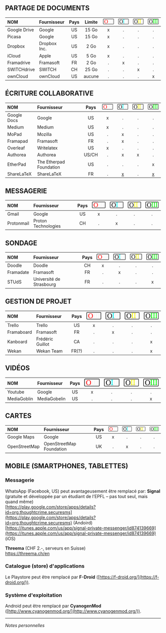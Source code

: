 ## PARTAGE DE DOCUMENTS

| NOM | Fournisseur | Pays | Limite | ![O](../img/OIII-capsule-small-0.png) | ![1](../img/OIII-capsule-small-1.png) | ![2](../img/OIII-capsule-small-2.png) | ![3](../img/OIII-capsule-small-3.png) |
| :-- | :---------- | :--: | :----: | :-------------------------------: | :-------------------------------: | :-------------------------------: | :-------------------------------: |
| Google Drive | Google | US | 15 Go | x | . | . | . |
| Picasa | Google | US | 15 Go | x | . | . | . |
| Dropbox | Dropbox Inc. | US | 2 Go | x | . | . | . |
| iCloud | Apple | US | 5 Go | x | . | . | . |
| Framadrive | Framasoft | FR | 2 Go | . | x | . | . |
| SWITCHdrive | SWITCH | CH | 25 Go | . | . | x | . |
| ownCloud | ownCloud | US | aucune | . | . | . | x |


## ÉCRITURE COLLABORATIVE

| NOM | Fournisseur | Pays | ![O](../img/OIII-capsule-small-0.png) | ![1](../img/OIII-capsule-small-1.png) | ![2](../img/OIII-capsule-small-2.png) | ![3](../img/OIII-capsule-small-3.png) |
| :-- | :---------- | :--: | :-------------------------------: | :-------------------------------: | :-------------------------------: | :-------------------------------: |
| Google Docs | Google | US | x | . | . | . |
| Medium | Medium | US | x | . | . | . |
| MoPad | Mozilla | US | . | x | . | . |
| Framapad | Framasoft | FR | . | x | . | . |
| Overleaf | Writelatex | US | x | . | . | . |
| Authorea | Authorea | US/CH  | . | x | x | . |
| EtherPad | The Etherpad Foundation | US | . | . | . | x |
| ShareLaTeX | ShareLaTeX | FR | . | [x](https://www.sharelatex.com/) | . | [x](https://github.com/sharelatex/sharelatex) |


## MESSAGERIE

| NOM | Fournisseur | Pays | ![O](../img/OIII-capsule-small-0.png) | ![1](../img/OIII-capsule-small-1.png) | ![2](../img/OIII-capsule-small-2.png) | ![3](../img/OIII-capsule-small-3.png) |
| :-- | :---------- | :--: | :-------------------------------: | :-------------------------------: | :-------------------------------: | :-------------------------------: |
| Gmail | Google | US | x | . | . | . |
| Protonmail | Proton Technologies | CH | . | x | . | . |


## SONDAGE

| NOM | Fournisseur | Pays | ![O](../img/OIII-capsule-small-0.png) | ![1](../img/OIII-capsule-small-1.png) | ![2](../img/OIII-capsule-small-2.png) | ![3](../img/OIII-capsule-small-3.png) |
| :-- | :---------- | :--: | :-------------------------------: | :-------------------------------: | :-------------------------------: | :-------------------------------: |
| Doodle | Doodle | CH | x | . | . | . |
| Framadate | Framasoft | FR | . | x | . | . |
| STUdS | Université de Strasbourg | FR | . | . | . | x |


## GESTION DE PROJET

| NOM | Fournisseur | Pays | ![O](../img/OIII-capsule-small-0.png) | ![1](../img/OIII-capsule-small-1.png) | ![2](../img/OIII-capsule-small-2.png) | ![3](../img/OIII-capsule-small-3.png) |
| :-- | :---------- | :--: | :-------------------------------: | :-------------------------------: | :-------------------------------: | :-------------------------------: |
| Trello | Trello | US | x | . | . | . |
| Framaboard | Framasoft | FR | . | x | . | . |
| Kanboard | Frédéric Guillot | CA | . | . | . | x |
| Wekan | Wekan Team | FR(?) | . | . | . | x |


## VIDÉOS

| NOM | Fournisseur | Pays | ![O](../img/OIII-capsule-small-0.png) | ![1](../img/OIII-capsule-small-1.png) | ![2](../img/OIII-capsule-small-2.png) | ![3](../img/OIII-capsule-small-3.png) |
| :-- | :---------- | :--: | :-------------------------------: | :-------------------------------: | :-------------------------------: | :-------------------------------: |
| Youtube | Google | US | x | . | . | . |
| MediaGoblin | MediaGobelin | US | . | . | . | x |


## CARTES
| NOM | Fournisseur | Pays | ![O](../img/OIII-capsule-small-0.png) | ![1](../img/OIII-capsule-small-1.png) | ![2](../img/OIII-capsule-small-2.png) | ![3](../img/OIII-capsule-small-3.png) |
| :-- | :---------- | :--: | :-------------------------------: | :-------------------------------: | :-------------------------------: | :-------------------------------: |
| Google Maps | Google | US | x | . | . | . |
| OpenStreetMap | OpenStreetMap Foundation | UK | . | x | . | . |


## MOBILE (SMARTPHONES, TABLETTES)

### Messagerie

WhatsApp (Facebook, US) peut avantageusement être remplacé par:
**Signal** (gratuite et développée par un étudiant de l’EPFL – pas tout seul, mais quand même)   
[https://play.google.com/store/apps/details?id=org.thoughtcrime.securesms](https://play.google.com/store/apps/details?id=org.thoughtcrime.securesms) (Andoird)   
[https://itunes.apple.com/us/app/signal-private-messenger/id874139669](https://itunes.apple.com/us/app/signal-private-messenger/id874139669) (iOS)   

**Threema** (CHF 2.-, serveurs en Suisse)   
[https://threema.ch/en ](https://threema.ch/en )   


### Catalogue (store) d'applications

Le Playstore peut être remplacé par **F-Droid** ([https://f-droid.org/](https://f-droid.org/)).   


### Système d'exploitation

Android peut être remplacé par **CyanogenMod** ([http://www.cyanogenmod.org/](http://www.cyanogenmod.org/)).   


---
*Notes personnelles*